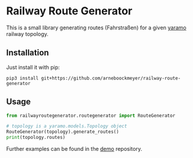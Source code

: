 # Railway Route Generator

This is a small library generating routes (Fahrstraßen) for a given [yaramo](https://github.com/simulate-digital-rail/yaramo) railway topology.

## Installation

Just install it with pip:
```
pip3 install git+https://github.com/arneboockmeyer/railway-route-generator
```

## Usage

```python
from railwayroutegenerator.routegenerator import RouteGenerator

# topology is a yaramo.models.Topology object
RouteGenerator(topology).generate_routes()
print(topology.routes)
```

Further examples can be found in the [demo](https://github.com/simulate-digital-rail/demo) repository.